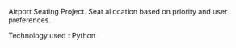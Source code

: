 Airport Seating Project. Seat allocation based on priority and user preferences.

Technology used : Python


